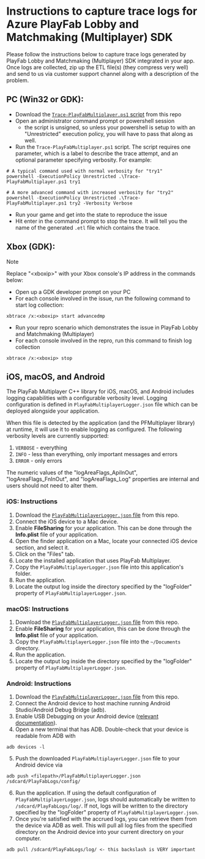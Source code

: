 # Instructions to capture trace logs for Azure PlayFab Lobby and Matchmaking (Multiplayer) SDK

Please follow the instructions below to capture trace logs generated by PlayFab Lobby and Matchmaking (Multiplayer) SDK integrated in your app. Once logs are collected, zip up the ETL file(s) (they compress very well) and send to us via customer support channel along with a description of the problem.

## PC (Win32 or GDK):
- Download the [`Trace-PlayFabMultiplayer.ps1` script](./Trace-PlayFabMultiplayer.ps1) from this repo
- Open an administrator command prompt or powershell session
    - the script is unsigned, so unless your powershell is setup to with an "Unrestricted" execution policy, you will have to pass that along as well.
- Run the `Trace-PlayFabMultiplayer.ps1` script. The script requires one parameter, which is a label to describe the trace attempt, and an optional parameter specifying verbosity. For example:
```
# A typical command used with normal verbosity for "try1"
powershell -ExecutionPolicy Unrestricted .\Trace-PlayFabMultiplayer.ps1 try1

# A more advanced command with increased verbosity for "try2"
powershell -ExecutionPolicy Unrestricted .\Trace-PlayFabMultiplayer.ps1 try2 -Verbosity Verbose
```
- Run your game and get into the state to reproduce the issue
- Hit enter in the command prompt to stop the trace. It will tell you the name of the generated `.etl` file which contains the trace.

## Xbox (GDK):
> [!NOTE]
> Replace "&lt;xboxip&gt;" with your Xbox console's IP address in the commands below:
- Open up a GDK developer prompt on your PC
- For each console involved in the issue, run the following command to start log collection:
```
xbtrace /x:<xboxip> start advancedmp
```
- Run your repro scenario which demonstrates the issue in PlayFab Lobby and Matchmaking (Multiplayer)
- For each console involved in the repro, run this command to finish log collection
```
xbtrace /x:<xboxip> stop
```

## iOS, macOS, and Android

The PlayFab Multiplayer C++ library for iOS, macOS, and Android includes logging capabilities with a configurable verbosity level. Logging configuration is defined in `PlayFabMultiplayerLogger.json` file which can be deployed alongside your application.

When this file is detected by the application (and the PFMultiplayer library) at runtime, it will use it to enable logging as configured. The following verbosity levels are currently supported:
1. `VERBOSE` - everything
2. `INFO` - less than everything, only important messages and errors
3. `ERROR` - only errors

The numeric values of the "logAreaFlags_ApiInOut", "logAreaFlags_FnInOut", and "logAreaFlags_Log" properties are internal and users should not need to alter them.

### iOS: Instructions

1. Download the [`PlayFabMultiplayerLogger.json` file](iOS/PlayFabMultiplayerLogger.json) from this repo.
2. Connect the iOS device to a Mac device.
3. Enable **FileSharing** for your application. This can be done through the **Info.plist** file of your application.
4. Open the finder application on a Mac, locate your connected iOS device section, and select it.
5. Click on the "Files" tab.
6. Locate the installed application that uses PlayFab Multiplayer.
7. Copy the `PlayFabMultiplayerLogger.json` file into this application's folder.
8. Run the application.
9. Locate the output log inside the directory specified by the "logFolder" property of `PlayFabMultiplayerLogger.json`.

### macOS: Instructions

1. Download the [`PlayFabMultiplayerLogger.json` file](macOS/PlayFabMultiplayerLogger.json) from this repo.
2. Enable **FileSharing** for your application, this can be done through the **Info.plist** file of your application.
3. Copy the `PlayFabMultiplayerLogger.json` file into the `~/Documents` directory.
4. Run the application.
5. Locate the output log inside the directory specified by the "logFolder" property of `PlayFabMultiplayerLogger.json`.

### Android: Instructions

1. Download the [`PlayFabMultiplayerLogger.json` file](Android/PlayFabMultiplayerLogger.json) from this repo.
2. Connect the Android device to host machine running Android Studio/Android Debug Bridge (adb).
3. Enable USB Debugging on your Android device ([relevant documentation](https://developer.android.com/studio/debug/dev-options#Enable-debugging)).
4. Open a new terminal that has ADB. Double-check that your device is readable from ADB with 
```
adb devices -l
```
5. Push the downloaded `PlayFabMultiplayerLogger.json` file to your Android device via
```
adb push <filepath>/PlayFabMultiplayerLogger.json /sdcard/PlayFabLogs/config/
```
6. Run the application. If using the default configuration of `PlayFabMultiplayerLogger.json`, logs should automatically be written to `/sdcard/PlayFabLogs/log/`. If not, logs will be written to the directory specified by the "logFolder" property of `PlayFabMultiplayerLogger.json`.
7. Once you're satisfied with the accrued logs, you can retrieve them from the device via ADB as well. This will pull all log files from the specified directory on the Android device into your current directory on your computer.
```
adb pull /sdcard/PlayFabLogs/log/ <- this backslash is VERY important
```